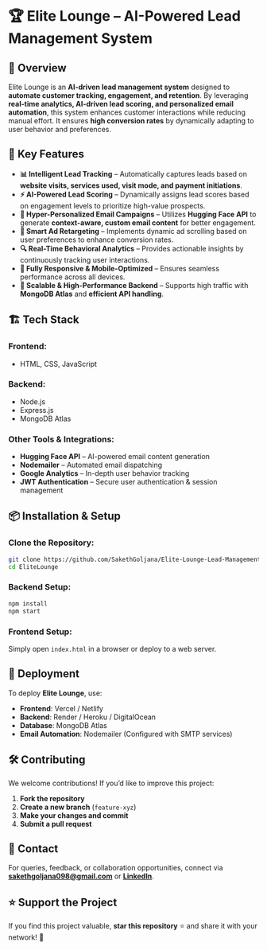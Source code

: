 # 🏆 Elite Lounge – AI-Powered Lead Management System

## 🚀 Overview
Elite Lounge is an **AI-driven lead management system** designed to **automate customer tracking, engagement, and retention**. By leveraging **real-time analytics, AI-driven lead scoring, and personalized email automation**, this system enhances customer interactions while reducing manual effort. It ensures **high conversion rates** by dynamically adapting to user behavior and preferences.

## 🎯 Key Features
- **📊 Intelligent Lead Tracking** – Automatically captures leads based on **website visits, services used, visit mode, and payment initiations**.
- **⚡ AI-Powered Lead Scoring** – Dynamically assigns lead scores based on engagement levels to prioritize high-value prospects.
- **📩 Hyper-Personalized Email Campaigns** – Utilizes **Hugging Face API** to generate **context-aware, custom email content** for better engagement.
- **🎯 Smart Ad Retargeting** – Implements dynamic ad scrolling based on user preferences to enhance conversion rates.
- **🔍 Real-Time Behavioral Analytics** – Provides actionable insights by continuously tracking user interactions.
- **📱 Fully Responsive & Mobile-Optimized** – Ensures seamless performance across all devices.
- **🚀 Scalable & High-Performance Backend** – Supports high traffic with **MongoDB Atlas** and **efficient API handling**.

## 🏗️ Tech Stack
### **Frontend:**
- HTML, CSS, JavaScript

### **Backend:**
- Node.js
- Express.js
- MongoDB Atlas

### **Other Tools & Integrations:**
- **Hugging Face API** – AI-powered email content generation
- **Nodemailer** – Automated email dispatching
- **Google Analytics** – In-depth user behavior tracking
- **JWT Authentication** – Secure user authentication & session management

## 📦 Installation & Setup
### **Clone the Repository:**
```bash
git clone https://github.com/SakethGoljana/Elite-Lounge-Lead-Management-System.git
cd EliteLounge
```

### **Backend Setup:**
```bash
npm install
npm start
```

### **Frontend Setup:**
Simply open `index.html` in a browser or deploy to a web server.

## 🚀 Deployment
To deploy **Elite Lounge**, use:
- **Frontend**: Vercel / Netlify
- **Backend**: Render / Heroku / DigitalOcean
- **Database**: MongoDB Atlas
- **Email Automation**: Nodemailer (Configured with SMTP services)

## 🛠️ Contributing
We welcome contributions! If you’d like to improve this project:
1. **Fork the repository**
2. **Create a new branch** (`feature-xyz`)
3. **Make your changes and commit**
4. **Submit a pull request**

## 📧 Contact
For queries, feedback, or collaboration opportunities, connect via **[sakethgoljana098@gmail.com](mailto:sakethgoljana098@gmmail.com)** or **[LinkedIn](https://www.linkedin.com/in/saketh-goljana)**.

## ⭐ Support the Project
If you find this project valuable, **star this repository** ⭐ and share it with your network! 🚀

